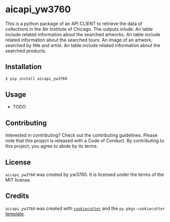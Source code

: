 # aicapi_yw3760

This is a python package of an API CLIENT to retrieve the data of collections in the Atr Institute of Chicago.
The outputs inlude:
An table include related information about the searched artworks.
An table include related information about the searched tours.
An image of an artwork, searched by title and artist.
An table include related information about the searched products.

## Installation

```bash
$ pip install aicapi_yw3760
```

## Usage

- TODO

## Contributing

Interested in contributing? Check out the contributing guidelines. Please note that this project is released with a Code of Conduct. By contributing to this project, you agree to abide by its terms.

## License

`aicapi_yw3760` was created by yw3760. It is licensed under the terms of the MIT license.

## Credits

`aicapi_yw3760` was created with [`cookiecutter`](https://cookiecutter.readthedocs.io/en/latest/) and the `py-pkgs-cookiecutter` [template](https://github.com/py-pkgs/py-pkgs-cookiecutter).
